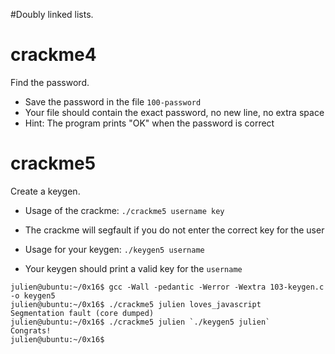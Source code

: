 #Doubly linked lists.
>
>

# crackme4

Find the password.

- Save the password in the file `100-password`
- Your file should contain the exact password, no new line, no extra space
- Hint: The program prints "OK" when the password is correct

# crackme5

Create a keygen.

- Usage of the crackme: `./crackme5 username key`
- The crackme will segfault if you do not enter the correct key for the user

- Usage for your keygen: `./keygen5 username`
- Your keygen should print a valid key for the `username`

```
julien@ubuntu:~/0x16$ gcc -Wall -pedantic -Werror -Wextra 103-keygen.c -o keygen5
julien@ubuntu:~/0x16$ ./crackme5 julien loves_javascript
Segmentation fault (core dumped)
julien@ubuntu:~/0x16$ ./crackme5 julien `./keygen5 julien`
Congrats!
julien@ubuntu:~/0x16$ 
```
